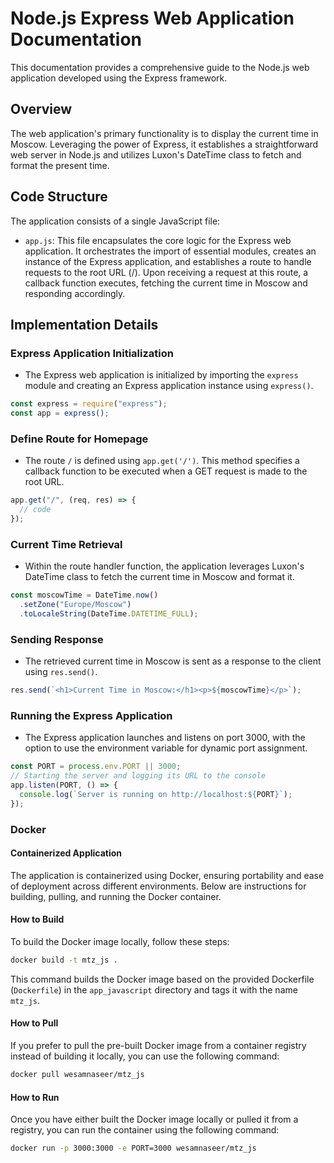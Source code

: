 # Node.js Express Web Application Documentation

This documentation provides a comprehensive guide to the Node.js web application developed using the Express framework.

## Overview

The web application's primary functionality is to display the current time in Moscow. Leveraging the power of Express, it establishes a straightforward web server in Node.js and utilizes Luxon's DateTime class to fetch and format the present time.

## Code Structure

The application consists of a single JavaScript file:

- `app.js`: This file encapsulates the core logic for the Express web application. It orchestrates the import of essential modules, creates an instance of the Express application, and establishes a route to handle requests to the root URL (/). Upon receiving a request at this route, a callback function executes, fetching the current time in Moscow and responding accordingly.

## Implementation Details

### Express Application Initialization

- The Express web application is initialized by importing the `express` module and creating an Express application instance using `express()`.

```javascript
const express = require("express");
const app = express();
```

### Define Route for Homepage

- The route `/` is defined using `app.get('/')`. This method specifies a callback function to be executed when a GET request is made to the root URL.

```javascript
app.get("/", (req, res) => {
  // code
});
```

### Current Time Retrieval

- Within the route handler function, the application leverages Luxon's DateTime class to fetch the current time in Moscow and format it.

```javascript
const moscowTime = DateTime.now()
  .setZone("Europe/Moscow")
  .toLocaleString(DateTime.DATETIME_FULL);
```

### Sending Response

- The retrieved current time in Moscow is sent as a response to the client using `res.send()`.

```javascript
res.send(`<h1>Current Time in Moscow:</h1><p>${moscowTime}</p>`);
```

### Running the Express Application

- The Express application launches and listens on port 3000, with the option to use the environment variable for dynamic port assignment.

```javascript
const PORT = process.env.PORT || 3000;
// Starting the server and logging its URL to the console
app.listen(PORT, () => {
  console.log(`Server is running on http://localhost:${PORT}`);
});
```

### Docker

#### Containerized Application

The application is containerized using Docker, ensuring portability and ease of deployment across different environments. Below are instructions for building, pulling, and running the Docker container.

#### How to Build

To build the Docker image locally, follow these steps:

```bash
docker build -t mtz_js .
```

This command builds the Docker image based on the provided Dockerfile (`Dockerfile`) in the `app_javascript` directory and tags it with the name `mtz_js`.

#### How to Pull

If you prefer to pull the pre-built Docker image from a container registry instead of building it locally, you can use the following command:

```bash
docker pull wesamnaseer/mtz_js
```

#### How to Run

Once you have either built the Docker image locally or pulled it from a registry, you can run the container using the following command:

```bash
docker run -p 3000:3000 -e PORT=3000 wesamnaseer/mtz_js
```
